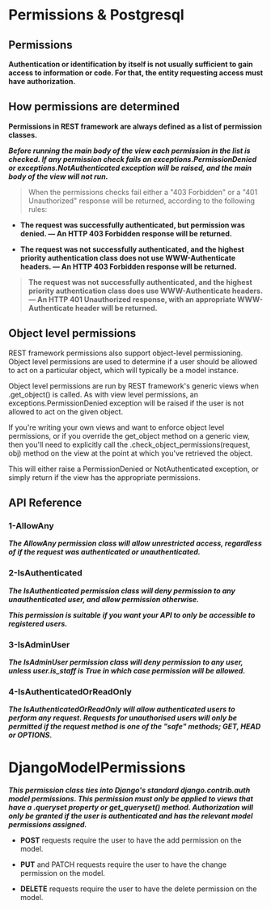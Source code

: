 #  Permissions & Postgresql


## Permissions

**Authentication or identification by itself is not usually sufficient to gain access to information or code. For that, the entity requesting access must have authorization.**


## How permissions are determined

**Permissions in REST framework are always defined as a list of permission classes.**

***Before running the main body of the view each permission in the list is checked. If any permission check fails an exceptions.PermissionDenied or exceptions.NotAuthenticated exception will be raised, and the main body of the view will not run.***

> When the permissions checks fail either a "403 Forbidden" or a "401 Unauthorized" response will be returned, according to the following rules:

- **The request was successfully authenticated, but permission was denied. — An HTTP 403 Forbidden response will be returned.**

- **The request was not successfully authenticated, and the highest priority authentication class does not use WWW-Authenticate headers. — An HTTP 403 Forbidden response will be returned.**

> **The request was not successfully authenticated, and the highest priority authentication class does use WWW-Authenticate headers. — An HTTP 401 Unauthorized response, with an appropriate WWW-Authenticate header will be returned.**


## Object level permissions

REST framework permissions also support object-level permissioning. Object level permissions are used to determine if a user should be allowed to act on a particular object, which will typically be a model instance.

Object level permissions are run by REST framework's generic views when .get_object() is called. As with view level permissions, an exceptions.PermissionDenied exception will be raised if the user is not allowed to act on the given object.

If you're writing your own views and want to enforce object level permissions, or if you override the get_object method on a generic view, then you'll need to explicitly call the .check_object_permissions(request, obj) method on the view at the point at which you've retrieved the object.

This will either raise a PermissionDenied or NotAuthenticated exception, or simply return if the view has the appropriate permissions.

## API Reference

### 1-AllowAny

***The AllowAny permission class will allow unrestricted access, regardless of if the request was authenticated or unauthenticated.***

### 2-IsAuthenticated


***The IsAuthenticated permission class will deny permission to any unauthenticated user, and allow permission otherwise.***

***This permission is suitable if you want your API to only be accessible to registered users.***

### 3-IsAdminUser

***The IsAdminUser permission class will deny permission to any user, unless user.is_staff is True in which case permission will be allowed.***


### 4-IsAuthenticatedOrReadOnly

***The IsAuthenticatedOrReadOnly will allow authenticated users to perform any request. Requests for unauthorised users will only be permitted if the request method is one of the "safe" methods; GET, HEAD or OPTIONS.***


# DjangoModelPermissions

***This permission class ties into Django's standard django.contrib.auth model permissions. This permission must only be applied to views that have a .queryset property or get_queryset() method. Authorization will only be granted if the user is authenticated and has the relevant model permissions assigned.***


- **POST** requests require the user to have the add permission on the model.

- **PUT** and PATCH requests require the user to have the change permission on the model.

- **DELETE** requests require the user to have the delete permission on the model.







